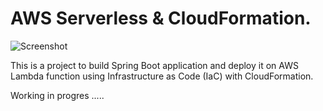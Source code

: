 # AWS Serverless & CloudFormation.

![Screenshot](https://github.com/JoseLuisSR/springboot-aws-serverless/blob/master/doc/img/serverless-aws.png?raw=true)

This is a project to build Spring Boot application and deploy it on AWS Lambda function  using 
Infrastructure as Code (IaC) with CloudFormation.

Working in progres .....
